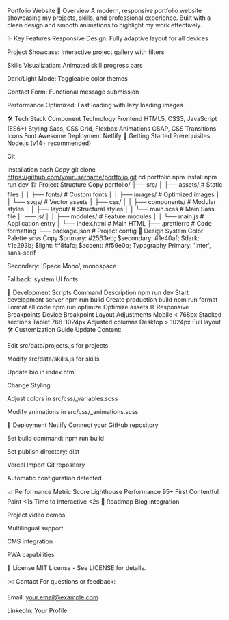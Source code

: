 Portfolio Website
🌟 Overview
A modern, responsive portfolio website showcasing my projects, skills, and professional experience. Built with a clean design and smooth animations to highlight my work effectively.

✨ Key Features
Responsive Design: Fully adaptive layout for all devices

Project Showcase: Interactive project gallery with filters

Skills Visualization: Animated skill progress bars

Dark/Light Mode: Toggleable color themes

Contact Form: Functional message submission

Performance Optimized: Fast loading with lazy loading images

🛠️ Tech Stack
Component	Technology
Frontend	HTML5, CSS3, JavaScript (ES6+)
Styling	Sass, CSS Grid, Flexbox
Animations	GSAP, CSS Transitions
Icons	Font Awesome
Deployment	Netlify
🚀 Getting Started
Prerequisites
Node.js (v14+ recommended)

Git

Installation
bash
Copy
git clone https://github.com/yourusername/portfolio.git
cd portfolio
npm install
npm run dev
🏗️ Project Structure
Copy
portfolio/
├── src/
│   ├── assets/          # Static files
│   │   ├── fonts/       # Custom fonts
│   │   ├── images/      # Optimized images
│   │   └── svgs/        # Vector assets
│   ├── css/
│   │   ├── components/  # Modular styles
│   │   ├── layout/      # Structural styles
│   │   └── main.scss    # Main Sass file
│   ├── js/
│   │   ├── modules/     # Feature modules
│   │   └── main.js      # Application entry
│   └── index.html       # Main HTML
├── .prettierrc         # Code formatting
└── package.json        # Project config
🎨 Design System
Color Palette
scss
Copy
$primary: #2563eb;
$secondary: #1e40af;
$dark: #1e293b;
$light: #f8fafc;
$accent: #f59e0b;
Typography
Primary: 'Inter', sans-serif

Secondary: 'Space Mono', monospace

Fallback: system UI fonts

🔧 Development Scripts
Command	Description
npm run dev	Start development server
npm run build	Create production build
npm run format	Format all code
npm run optimize	Optimize assets
🌐 Responsive Breakpoints
Device	Breakpoint	Layout Adjustments
Mobile	< 768px	Stacked sections
Tablet	768-1024px	Adjusted columns
Desktop	> 1024px	Full layout
🛠️ Customization Guide
Update Content:

Edit src/data/projects.js for projects

Modify src/data/skills.js for skills

Update bio in index.html

Change Styling:

Adjust colors in src/css/_variables.scss

Modify animations in src/css/_animations.scss

🚀 Deployment
Netlify
Connect your GitHub repository

Set build command: npm run build

Set publish directory: dist

Vercel
Import Git repository

Automatic configuration detected

📈 Performance
Metric	Score
Lighthouse Performance	95+
First Contentful Paint	<1s
Time to Interactive	<2s
📅 Roadmap
Blog integration

Project video demos

Multilingual support

CMS integration

PWA capabilities

📜 License
MIT License - See LICENSE for details.

✉️ Contact
For questions or feedback:

Email: your.email@example.com

LinkedIn: Your Profile
